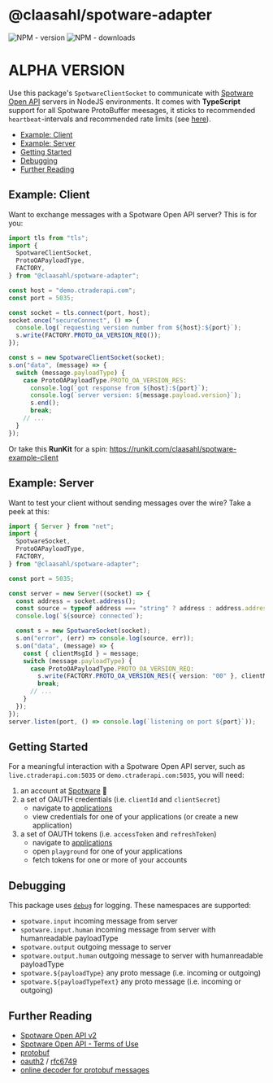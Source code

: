 # @claasahl/spotware-adapter

![NPM - version](https://img.shields.io/npm/dw/@claasahl/spotware-adapter.svg)
![NPM - downloads](https://img.shields.io/npm/v/@claasahl/spotware-adapter.svg)

# ALPHA VERSION

Use this package's `SpotwareClientSocket` to communicate with [Spotware Open API](https://connect.spotware.com/docs/open_api_2) servers in NodeJS environments. It comes with **TypeScript** support for all Spotware ProtoBuffer meesages, it sticks to recommended `heartbeat`-intervals and recommended rate limits (see [here](https://connect.spotware.com/docs/frequently-asked-questions)).

- [Example: Client](#example-client)
- [Example: Server](#example-server)
- [Getting Started](#getting-started)
- [Debugging](#debugging)
- [Further Reading](#further-reading)

## Example: Client

Want to exchange messages with a Spotware Open API server? This is for you:

```typescript
import tls from "tls";
import {
  SpotwareClientSocket,
  ProtoOAPayloadType,
  FACTORY,
} from "@claasahl/spotware-adapter";

const host = "demo.ctraderapi.com";
const port = 5035;

const socket = tls.connect(port, host);
socket.once("secureConnect", () => {
  console.log(`requesting version number from ${host}:${port}`);
  s.write(FACTORY.PROTO_OA_VERSION_REQ());
});

const s = new SpotwareClientSocket(socket);
s.on("data", (message) => {
  switch (message.payloadType) {
    case ProtoOAPayloadType.PROTO_OA_VERSION_RES:
      console.log(`got response from ${host}:${port}`);
      console.log(`server version: ${message.payload.version}`);
      s.end();
      break;
    // ...
  }
});
```

Or take this **RunKit** for a spin: https://runkit.com/claasahl/spotware-example-client

## Example: Server

Want to test your client without sending messages over the wire? Take a peek at this:

```typescript
import { Server } from "net";
import {
  SpotwareSocket,
  ProtoOAPayloadType,
  FACTORY,
} from "@claasahl/spotware-adapter";

const port = 5035;

const server = new Server((socket) => {
  const address = socket.address();
  const source = typeof address === "string" ? address : address.address;
  console.log(`${source} connected`);

  const s = new SpotwareSocket(socket);
  s.on("error", (err) => console.log(source, err));
  s.on("data", (message) => {
    const { clientMsgId } = message;
    switch (message.payloadType) {
      case ProtoOAPayloadType.PROTO_OA_VERSION_REQ:
        s.write(FACTORY.PROTO_OA_VERSION_RES({ version: "00" }, clientMsgId));
        break;
      // ...
    }
  });
});
server.listen(port, () => console.log(`listening on port ${port}`));
```

## Getting Started

For a meaningful interaction with a Spotware Open API server, such as `live.ctraderapi.com:5035` or `demo.ctraderapi.com:5035`, you will need:

1. an account at [Spotware](https://connect.spotware.com) 🥁
1. a set of OAUTH credentials (i.e. `clientId` and `clientSecret`)
   - navigate to [applications](https://connect.spotware.com/apps)
   - view credentials for one of your applications (or create a new application)
1. a set of OAUTH tokens (i.e. `accessToken` and `refreshToken`)
   - navigate to [applications](https://connect.spotware.com/apps)
   - open `playground` for one of your applications
   - fetch tokens for one or more of your accounts

## Debugging

This package uses [`debug`](https://www.npmjs.com/package/debug) for logging. These namespaces are supported:

- `spotware.input` incoming message from server
- `spotware.input.human` incoming message from server with humanreadable payloadType
- `spotware.output` outgoing message to server
- `spotware.output.human` outgoing message to server with humanreadable payloadType
- `spotware.${payloadType}` any proto message (i.e. incoming or outgoing)
- `spotware.${payloadTypeText}` any proto message (i.e. incoming or outgoing)

## Further Reading

- [Spotware Open API v2](https://connect.spotware.com/docs/open_api_2)
- [Spotware Open API - Terms of Use](https://connect.spotware.com/docs/terms-of-use)
- [protobuf](https://developers.google.com/protocol-buffers/)
- [oauth2](https://oauth.net/2/) / [rfc6749](https://tools.ietf.org/html/rfc6749)
- [online decoder for protobuf messages](https://protogen.marcgravell.com/decode)
